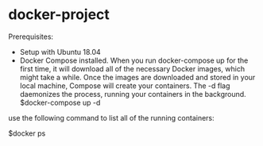 # docker-project
Prerequisites:
- Setup with Ubuntu 18.04
- Docker Compose installed.
When you run docker-compose up for the first time, it will download all of the necessary Docker images, which might take a while. Once the  images are downloaded and stored in your local machine, Compose will create your containers. The -d flag daemonizes the process, running your containers in the background.
$docker-compose up -d

use the following command to list all of the running containers:

$docker ps







